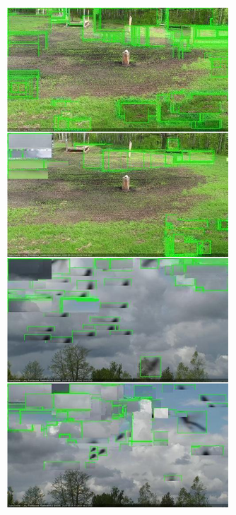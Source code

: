 ![20200525-100308-103312](in2/20200525/20200525-100308-103312_0_.jpg)
![20200525-103318-110322](in2/20200525/20200525-103318-110322_0_.jpg)
![20200525-110328-113335](in2/20200525/20200525-110328-113335_0_.jpg)
![20200525-113341-120347](in2/20200525/20200525-113341-120347_0_.jpg)
